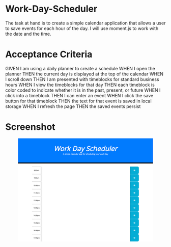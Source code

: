 # Work-Day-Scheduler
The task at hand is to create a simple calendar application that allows a user to save events for each hour of the day. I will use moment.js to work with the date and the time.

# Acceptance Criteria
GIVEN I am using a daily planner to create a schedule
WHEN I open the planner
THEN the current day is displayed at the top of the calendar
WHEN I scroll down
THEN I am presented with timeblocks for standard business hours 
WHEN I view the timeblocks for that day
THEN each timeblock is color coded to indicate whether it is in the past, present, or future
WHEN I click into a timeblock
THEN I can enter an event 
WHEN I click the save button for that timeblock
THEN the text for that event is saved in local storage
WHEN I refresh the page
THEN the saved events persist

# Screenshot
<figure><img src=./assets/images/planner.png></figure>